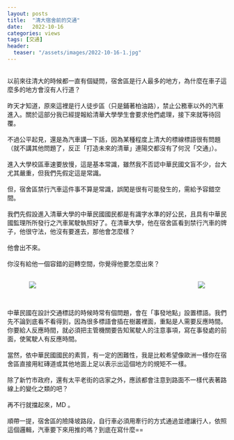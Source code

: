 ```yaml
---
layout: posts
title:  "清大宿舍前的交通"
date:   2022-10-16
categories: views
tags: [交通]
header: 
  teaser: "/assets/images/2022-10-16-1.jpg"
---
```

<br>
以前來往清大的時候都一直有個疑問，宿舍區是行人最多的地方，為什麼在車子這麼多的地方會沒有人行道？<br><br>
昨天才知道，原來這裡是行人徒步區（只是鋪著柏油路），禁止公務車以外的汽車進入。關於這部分我已經提報給清華大學學生會要求他們處理，接下來就等待回覆。<br><br>
不過公平起見，還是為汽車講一下話，因為某種程度上清大的標線標語很有問題（就不講其他問題了，反正「打造未來的清華」連陽交都沒有了何況「交通」）。<br><br>
進入大學校區車速要放慢，這是基本常識，雖然我不否認中華民國文盲不少，台大尤其嚴重，但我們先假定這是常識。<br><br>
但，宿舍區禁行汽車這件事不算是常識，誤闖是很有可能發生的，需給予容錯空間。<br><br>
我們先假設進入清華大學的中華民國國民都是有識字水準的好公民，且具有中華民國監理所所發行之汽車駕駛執照好了。在清華大學，他在宿舍區看到禁行汽車的牌子，他很守法，他沒有要進去，那他會怎麼樣？<br><br>
他會出不來。<br><br>
你沒有給他一個容錯的迴轉空間，你覺得他要怎麼出來？<br><br>

<style>
    .image-container {
        display: flex;
        justify-content: space-between;
        align-items: center;
    }
    .image-container img {
        max-width: 45%; /* 设置图片的最大宽度 */
        height: auto; /* 保持图片的纵横比 */
        margin: 0 10px;
    }
</style>

<figure class="image-container">
    <img src="../../figures/2022-10-16-1.jpg">
    <img src="../../figures/2022-10-16-2.jpg">
</figure><br>

中華民國在設計交通標誌的時候時常有個問題，會在「事發地點」設置標語。我們先不論到底看不看得到，因為很多標語會插在樹叢裡面，重點是人需要反應時間。你要給人反應時間，就必須把主管機關要告知駕駛人的注意事項，寫在事發處的前面，使駕駛人有反應時間。<br><br>
當然，依中華民國國民的素質，有一定的困難性，我是比較希望像歐洲一樣你在宿舍區直接用紅磚道或其他地面上足以表示出這個地方的規矩不一樣。<br><br>
除了新竹市政府，還有太平老街的店家之外，應該都會注意到路面不一樣代表著路線上的變化之類的吧？<br><br>
再不行就擋起來，MD 。<br><br>
順帶一提，宿舍區的險降坡路段，自行車必須用牽行的方式通過並禮讓行人，依照這個邏輯，汽車要下來用推的嗎？到底在寫什麼==<br><br>